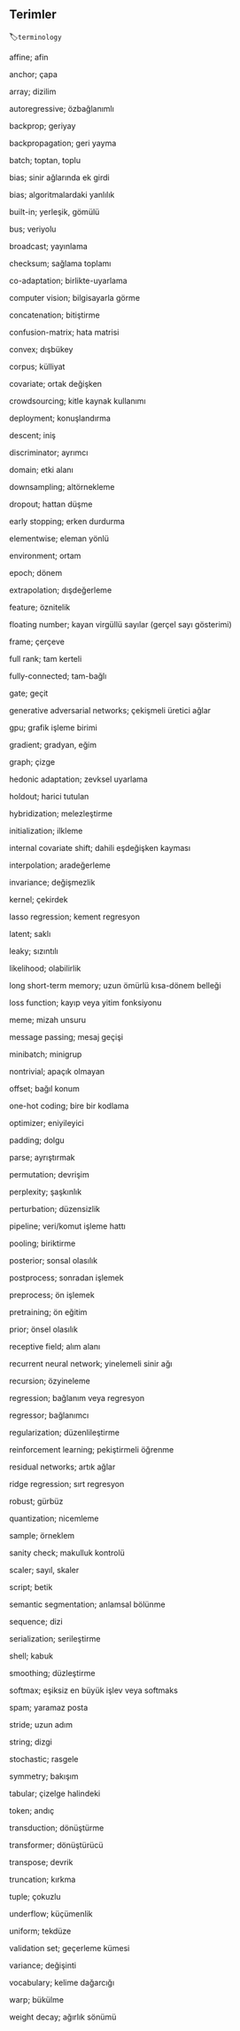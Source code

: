 ## Terimler
:label:`terminology`

affine; afin

anchor; çapa

array; dizilim

autoregressive; özbağlanımlı

backprop; geriyay

backpropagation; geri yayma

batch; toptan, toplu

bias; sinir ağlarında ek girdi

bias; algoritmalardaki yanlılık

built-in; yerleşik, gömülü

bus; veriyolu

broadcast; yayınlama

checksum; sağlama toplamı

co-adaptation; birlikte-uyarlama

computer vision; bilgisayarla görme

concatenation; bitiştirme

confusion-matrix; hata matrisi

convex; dışbükey

corpus; külliyat

covariate; ortak değişken

crowdsourcing; kitle kaynak kullanımı

deployment; konuşlandırma

descent; iniş

discriminator; ayrımcı

domain; etki alanı

downsampling; altörnekleme

dropout;  hattan düşme

early stopping; erken durdurma

elementwise; eleman yönlü

environment; ortam

epoch; dönem

extrapolation; dışdeğerleme

feature; öznitelik

floating number; kayan virgüllü sayılar (gerçel sayı gösterimi)

frame; çerçeve

full rank; tam kerteli

fully-connected; tam-bağlı

gate; geçit

generative adversarial networks; çekişmeli üretici ağlar

gpu; grafik işleme birimi

gradient; gradyan, eğim

graph; çizge

hedonic adaptation; zevksel uyarlama

holdout; harici tutulan

hybridization; melezleştirme

initialization; ilkleme

internal covariate shift; dahili eşdeğişken kayması

interpolation; aradeğerleme

invariance; değişmezlik

kernel; çekirdek

lasso regression; kement regresyon

latent; saklı

leaky; sızıntılı

likelihood; olabilirlik

long short-term memory; uzun ömürlü kısa-dönem belleği

loss function; kayıp veya yitim fonksiyonu

meme; mizah unsuru

message passing; mesaj geçişi

minibatch; minigrup

nontrivial; apaçık olmayan

offset; bağıl konum

one-hot coding; bire bir kodlama

optimizer; eniyileyici

padding; dolgu

parse; ayrıştırmak

permutation; devrişim

perplexity; şaşkınlık

perturbation; düzensizlik

pipeline; veri/komut işleme hattı

pooling; biriktirme

posterior; sonsal olasılık

postprocess; sonradan işlemek

preprocess; ön işlemek

pretraining; ön eğitim

prior; önsel olasılık

receptive field; alım alanı

recurrent neural network; yinelemeli sinir ağı

recursion; özyineleme

regression; bağlanım veya regresyon

regressor; bağlanımcı

regularization; düzenlileştirme

reinforcement learning; pekiştirmeli öğrenme

residual networks; artık ağlar

ridge regression; sırt regresyon

robust; gürbüz

quantization; nicemleme

sample; örneklem

sanity check; makulluk kontrolü

scaler; sayıl, skaler

script; betik

semantic segmentation; anlamsal bölünme

sequence; dizi

serialization; serileştirme

shell; kabuk

smoothing; düzleştirme

softmax; eşiksiz en büyük işlev veya softmaks

spam; yaramaz posta

stride; uzun adım

string; dizgi

stochastic; rasgele

symmetry; bakışım

tabular; çizelge halindeki

token; andıç

transduction; dönüştürme

transformer; dönüştürücü

transpose; devrik

truncation; kırkma 

tuple; çokuzlu

underflow; küçümenlik

uniform; tekdüze

validation set; geçerleme kümesi

variance; değişinti

vocabulary; kelime dağarcığı

warp; bükülme

weight decay; ağırlık sönümü
